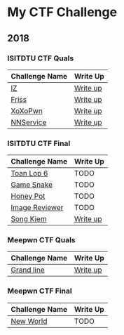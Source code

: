 # My CTF Challenge



## 2018



### ISITDTU CTF Quals



Challenge Name | Write Up 
--- | --- |
[IZ](./2018/ISITDTU-CTF-Quals/iz) |  [Write up](https://www.youtube.com/watch?v=9bY7ysRhD9w&feature=youtu.be)
[Friss](./2018/ISITDTU-CTF-Quals/friss) | [Write up](https://fireshellsecurity.team/isitdtu-friss/)
[XoXoPwn](./2018/ISITDTU-CTF-Quals/xoxopwn) | [Write up](https://rls1004.github.io/2018-07-29-isitdtu-writeup-xoxopwn/)
[NNService](./2018/ISITDTU-CTF-Quals/NNservice) | [Write up](https://www.facebook.com/notes/nguy%E1%BB%85n-ti%E1%BA%BFn-giang/writeup-dtu-ctf-web/1750411038406187/)



### ISITDTU CTF Final

Challenge Name | Write Up 
--- | --- |
[Toan Lop 6](./2018/ISITDTU-CTF-Final/6th-Math) | TODO
[Game Snake](./2018/ISITDTU-CTF-Final/Game-Snake) | TODO
[Honey Pot](./2018/ISITDTU-CTF-Final/HoneyPot) | TODO
[Image Reviewer](./2018/ISITDTU-CTF-Final/Image-Reviewer) | TODO
[Song Kiem](./2018/ISITDTU-CTF-Final/Song-Kiem) | [Write up](https://0xd0ff9.wordpress.com/2018/09/10/song-kiem-isitdtu-final-2018/)



### Meepwn CTF Quals

Challenge Name | Write Up 
--- | --- |
[Grand line](./2018/Meepwn-CTF-Quals/Grand-Line) | [Write up](https://ctftime.org/writeup/10442)



### Meepwn CTF Final

Challenge Name | Write Up 
--- | --- |
[New World](./2018/Meepwn-CTF-Final/New-World) | TODO



